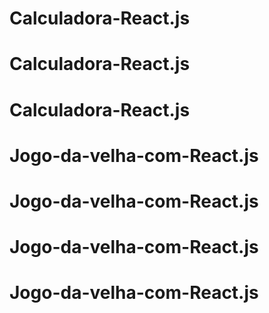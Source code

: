 # Calculadora-React.js
# Calculadora-React.js
# Calculadora-React.js
# Jogo-da-velha-com-React.js
# Jogo-da-velha-com-React.js
# Jogo-da-velha-com-React.js
# Jogo-da-velha-com-React.js
